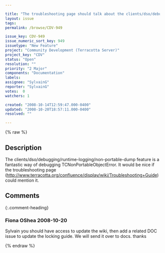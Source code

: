 ```yaml
---

title: "The troubleshooting page should talk about the clients/dso/debugging/runtime-logging/non-portable-dump to debug TCNonPortableObjectError"
layout: issue
tags: 
permalink: /browse/CDV-949

issue_key: CDV-949
issue_numeric_sort_key: 949
issuetype: "New Feature"
project: "Community Development (Terracotta Server)"
project_key: "CDV"
status: "Open"
resolution: ""
priority: "2 Major"
components: "Documentation"
labels: 
assignee: "SylvainG"
reporter: "SylvainG"
votes:  0
watchers: 1

created: "2008-10-14T12:59:47.000-0400"
updated: "2008-10-20T18:57:11.000-0400"
resolved: ""

---
```




{% raw %}



## Description

<div markdown="1" class="description">

The clients/dso/debugging/runtime-logging/non-portable-dump feature is a fantastic way of debugging TCNonPortableObjectError. It would be nice if the troubleshooting page (http://www.terracotta.org/confluence/display/wiki/Troubleshooting+Guide) could mention it.



</div>

## Comments


{:.comment-heading}
### **Fiona OShea** <span class="date">2008-10-20</span>

<div markdown="1" class="comment">

Sylvain you should have access to update the wiki, then add a related DOC issue to update the locking guide. We will send it over to docs. thanks

</div>



{% endraw %}
